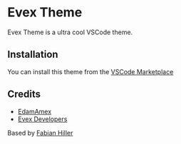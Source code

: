 # Evex Theme

Evex Theme is a ultra cool VSCode theme.

## Installation

You can install this theme from the
[VSCode Marketplace](https://marketplace.visualstudio.com/items?itemName=evex-dev.evex-theme)

## Credits

- [EdamAmex](https://github.com/EdamAme-x)
- [Evex Developers](https://github.com/evex-dev)

Based by [Fabian Hiller](https://github.com/fabian-hiller/vscode-pace-theme)
